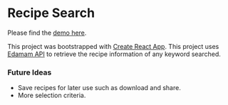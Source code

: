 # Recipe Search

Please find the [demo here](https://drinkstyle.github.io/React-recipe-search/).

This project was bootstrapped with [Create React App](https://github.com/facebook/create-react-app).
This project uses [Edamam API](https://developer.edamam.com/) to retrieve the recipe information of any keyword searched.

### Future Ideas
- Save recipes for later use such as download and share.
- More selection criteria.